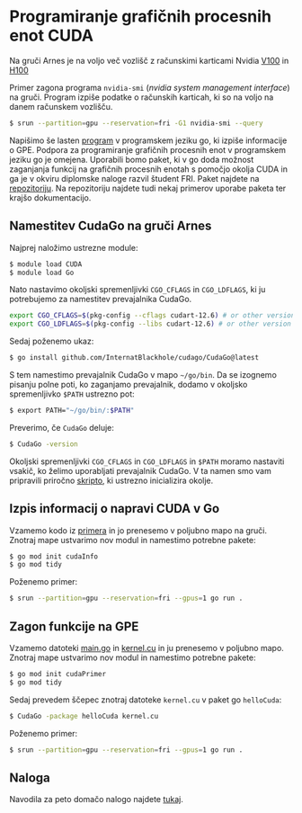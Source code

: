# Programiranje grafičnih procesnih enot CUDA

Na gruči Arnes je na voljo več vozlišč z računskimi karticami Nvidia [V100](https://www.nvidia.com/en-us/data-center/v100/) in [H100](https://www.nvidia.com/en-us/data-center/h100/)

Primer zagona programa `nvidia-smi` (*nvidia system management interface*) na gruči. Program izpiše podatke o računskih karticah, ki so na voljo na danem računskem vozlišču.
```Bash
$ srun --partition=gpu --reservation=fri -G1 nvidia-smi --query
```

Napišimo še lasten [program](./koda/discover-device.cu) v programskem jeziku go, ki izpiše informacije o GPE. Podpora za programiranje grafičnih procesnih enot v programskem jeziku go je omejena. Uporabili bomo paket, ki v go doda možnost zaganjanja funkcij na grafičnih procesnih enotah s pomočjo okolja CUDA in ga je v okviru diplomske naloge razvil študent FRI. Paket najdete na [repozitoriju](https://github.com/InternatBlackhole/cudago). Na repozitoriju najdete tudi nekaj primerov uporabe paketa ter krajšo dokumentacijo. 

## Namestitev CudaGo na gruči Arnes

Najprej naložimo ustrezne module:
```Bash
$ module load CUDA
$ module load Go
```
Nato nastavimo okoljski spremenljivki `CGO_CFLAGS` in `CGO_LDFLAGS`, ki ju potrebujemo za namestitev prevajalnika CudaGo.
```Bash
export CGO_CFLAGS=$(pkg-config --cflags cudart-12.6) # or other version
export CGO_LDFLAGS=$(pkg-config --libs cudart-12.6) # or other version
```

Sedaj poženemo ukaz:
```Bash
$ go install github.com/InternatBlackhole/cudago/CudaGo@latest
```
S tem namestimo prevajalnik CudaGo v mapo `~/go/bin`. Da se izognemo pisanju polne poti, ko zaganjamo prevajalnik, dodamo v okoljsko spremenljivko `$PATH` ustrezno pot:
```Bash
$ export PATH="~/go/bin/:$PATH"
```
Preverimo, če `CudaGo` deluje:
```Bash
$ CudaGo -version
```

Okoljski spremenljivki `CGO_CFLAGS` in `CGO_LDFLAGS` in `$PATH` moramo nastaviti vsakič, ko želimo uporabljati prevajalnik CudaGo. V ta namen smo vam pripravili priročno [skripto](../../predavanja//21-cuda-primeri/koda/go/cudago-init.sh), ki ustrezno inicializira okolje.

## Izpis informacij o napravi CUDA v Go

Vzamemo kodo iz [primera](./koda/deviceInfo/main.go) in jo prenesemo v poljubno mapo na gruči.
Znotraj mape ustvarimo nov modul in namestimo potrebne pakete:
```Bash
$ go mod init cudaInfo
$ go mod tidy
```
Poženemo primer:
```Bash
$ srun --partition=gpu --reservation=fri --gpus=1 go run .
```

## Zagon funkcije na GPE
Vzamemo datoteki [main.go](./koda/cudaHello/main.go) in [kernel.cu](./koda/cudaHello/kernel.cu) in ju prenesemo v poljubno mapo. Znotraj mape ustvarimo nov modul in namestimo potrebne pakete:
```Bash
$ go mod init cudaPrimer
$ go mod tidy
```

Sedaj prevedem ščepec znotraj datoteke `kernel.cu` v paket go `helloCuda`:
```Bash
$ CudaGo -package helloCuda kernel.cu
```

Poženemo primer:
```Bash
$ srun --partition=gpu --reservation=fri --gpus=1 go run .
```

## Naloga

Navodila za peto domačo nalogo najdete [tukaj](../naloga-5/naloga-5.md).
